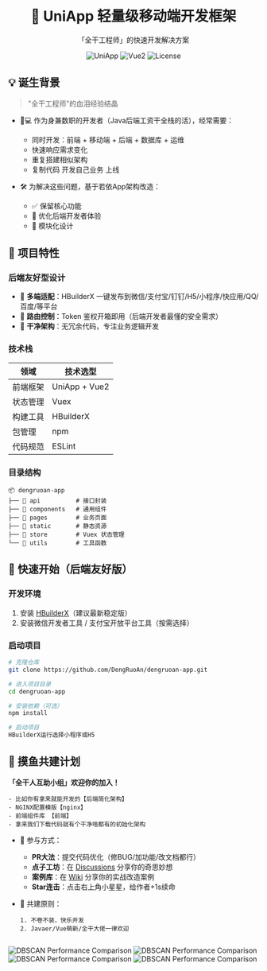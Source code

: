 <h1 align="center">🚀 UniApp 轻量级移动端开发框架</h1>
<p align="center">「全干工程师」的快速开发解决方案</p>

<div align="center">
  <img src="https://img.shields.io/badge/UniApp-2.0+-green" alt="UniApp">
  <img src="https://img.shields.io/badge/Vue.js-2.x-brightgreen" alt="Vue2">
  <img src="https://img.shields.io/github/license/yourname/yourrepo" alt="License">
</div>

## 💡 诞生背景
> "全干工程师"的血泪经验结晶

- 👨💻 作为身兼数职的开发者（Java后端工资干全栈的活），经常需要：
    - 同时开发：前端 + 移动端 + 后端 + 数据库 + 运维
    - 快速响应需求变化
    - 重复搭建相似架构
    - 复制代码 开发自己业务 上线

- 🛠️ 为解决这些问题，基于若依App架构改造：
    - ✅ 保留核心功能
    - 🚀 优化后端开发者体验
    - 🧩 模块化设计

## 🎯 项目特性
### 后端友好型设计
- 📱 **多端适配**：HBuilderX 一键发布到微信/支付宝/钉钉/H5/小程序/快应用/QQ/百度/等平台
- 🔐 **路由控制**：Token 鉴权开箱即用（后端开发者最懂的安全需求）
- 🤝 **干净架构**：无冗余代码，专注业务逻辑开发

### 技术栈
| 领域       | 技术选型                 |
|------------|--------------------------|
| 前端框架   | UniApp + Vue2            |
| 状态管理   | Vuex                     |
| 构建工具   | HBuilderX                |
| 包管理     | npm                      |
| 代码规范   | ESLint                   |

### 目录结构
```
📦 dengruoan-app
├── 📁 api          # 接口封装
├── 📁 components   # 通用组件
├── 📁 pages        # 业务页面
├── 📁 static       # 静态资源
├── 📁 store        # Vuex 状态管理
└── 📁 utils        # 工具函数
```
## 🚀 快速开始（后端友好版）
### 开发环境
1. 安装 [HBuilderX](https://www.dcloud.io/hbuilderx.html)（建议最新稳定版）
2. 安装微信开发者工具 / 支付宝开放平台工具（按需选择）

### 启动项目
```bash
# 克隆仓库
git clone https://github.com/DengRuoAn/dengruoan-app.git

# 进入项目目录
cd dengruoan-app

# 安装依赖（可选）
npm install

# 启动项目
HBuilderX运行选择小程序或H5
```
## 👋 摸鱼共建计划
**「全干人互助小组」欢迎你的加入！**
```text
- 比如你有拿来就能开发的【后端简化架构】
- NGINX配置模版【nginx】
- 前端组件库 【前端】
- 拿来我们下载代码就有个干净啥都有的初始化架构
```

- 🚀 参与方式：
  - **PR大法**：提交代码优化（修BUG/加功能/改文档都行）
  - **点子工坊**：在 [Discussions](https://github.com/your-repo/discussions) 分享你的奇思妙想
  - **案例库**：在 [Wiki](https://github.com/your-repo/wiki) 分享你的实战改造案例
  - **Star连击**：点击右上角小星星，给作者+1s续命

- 🤝 共建原则：
  ```text
  1. 不卷不装，快乐开发
  2. Javaer/Vue萌新/全干大佬一律欢迎


![DBSCAN Performance Comparison](https://raw.githubusercontent.com/DengRuoAn/dengruoan-app/main/viewImg/1.PNG)
![DBSCAN Performance Comparison](https://raw.githubusercontent.com/DengRuoAn/dengruoan-app/main/viewImg/2.PNG)
![DBSCAN Performance Comparison](https://raw.githubusercontent.com/DengRuoAn/dengruoan-app/main/viewImg/3.PNG)
![DBSCAN Performance Comparison](https://raw.githubusercontent.com/DengRuoAn/dengruoan-app/main/viewImg/4.PNG)
